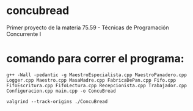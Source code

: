 # concubread
Primer proyecto de la materia 75.59 - Técnicas de Programación Concurrente I

# comando para correr el programa:

```g++ -Wall -pedantic -g MaestroEspecialista.cpp MaestroPanadero.cpp Logger.cpp Maestro.cpp MasaMadre.cpp FabricaDePan.cpp Fifo.cpp FifoEscritura.cpp FifoLectura.cpp Recepcionista.cpp Trabajador.cpp Configuracion.cpp main.cpp -o ConcuBread```

```valgrind --track-origins ./ConcuBread```
